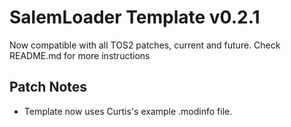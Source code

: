 # SalemLoader Template v0.2.1
Now compatible with all TOS2 patches, current and future. Check README.md for more instructions

## Patch Notes
- Template now uses Curtis's example .modinfo file.